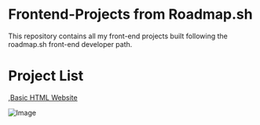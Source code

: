 # Frontend-Projects from Roadmap.sh
This repository contains all my front-end projects built following the roadmap.sh front-end developer path.

# Project List
<a href="https://roadmap.sh/projects/single-page-cv"></a>,<a href="https://roadmap.sh/projects/basic-html-website">Basic HTML Website</a>




![Image](https://github.com/user-attachments/assets/52c4427f-a6f5-4cba-a16f-43d31e97a351)
